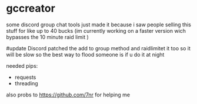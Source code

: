 # gccreator




some discord group chat tools just made it because i saw people selling this stuff for like up to 40 bucks 
(im currently working on a faster version wich bypasses the 10 minute raid limit )

#update
Discord patched the add to group method and raidlimitet it too so it will be slow so the best way to flood someone is if u do it at night

needed pips: 
- requests
- threading

also probs to https://github.com/7nr for helping me


